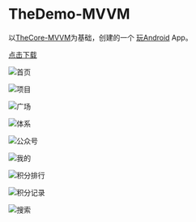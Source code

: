 # TheDemo-MVVM

以[TheCore-MVVM](https://github.com/Theoneee/TheCore-MVVM/)为基础，创建的一个 [玩Android](http://wanandroid.com/) App。

[点击下载](https://raw.githubusercontent.com/Theoneee/TheDemo-MVVM/master/apks/demo_release.apk)

![首页](https://images.gitee.com/uploads/images/2021/0331/102531_dd1b7778_2286054.png "S10331-10005279(1).png")

![项目](https://images.gitee.com/uploads/images/2021/0331/102553_02e4fe39_2286054.png "S10331-10010060(1).png")

![广场](https://images.gitee.com/uploads/images/2021/0331/102613_f127785c_2286054.png "S10331-10010786(1).png")

![体系](https://images.gitee.com/uploads/images/2021/0331/102637_bc67da88_2286054.png "S10331-10011338(1).png")

![公众号](https://images.gitee.com/uploads/images/2021/0331/102652_f1253db5_2286054.png "S10331-10011856(1).png")

![我的](https://images.gitee.com/uploads/images/2021/0331/102714_bd4b64e2_2286054.png "S10331-10012315(1).png")

![积分排行](https://images.gitee.com/uploads/images/2021/0331/102733_4430f4b7_2286054.png "S10331-10013191(1).png")

![积分记录](https://images.gitee.com/uploads/images/2021/0331/102748_1e0b447a_2286054.png "S10331-10013685(1).png")

![搜索](https://images.gitee.com/uploads/images/2021/0331/102759_3025f5e8_2286054.png "S10331-10015798(1).png")

